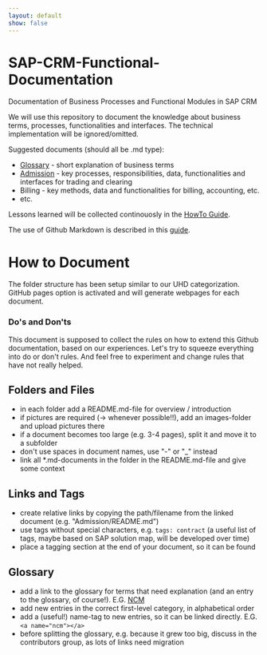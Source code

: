 ```yaml
---
layout: default
show: false
---
```

# SAP-CRM-Functional-Documentation
Documentation of Business Processes and Functional Modules in SAP CRM

We will use this repository to document the knowledge about business terms, processes, functionalities and interfaces. The technical implementation will be ignored/omitted.

Suggested documents (should all be .md type): 
* [Glossary](Glossary.md)  - short explanation of business terms
* [Admission](Admission/README.md) - key processes, responsibilities, data, functionalities and interfaces for trading and clearing
* Billing   - key methods, data and functionalities for billing, accounting, etc.
* etc.

Lessons learned will be collected continouosly in the [HowTo Guide](Howto.md).

The use of Github Markdown is described in this [guide](https://guides.github.com/features/mastering-markdown/). 

# How to Document
The folder structure has been setup similar to our UHD categorization.
GitHub pages option is activated and will generate webpages for each document.

### Do's and Don'ts
This document is supposed to collect the rules on how to extend this Github documentation, based on our experiences.
Let's try to squeeze everything into do or don't rules. And feel free to experiment and change rules that have not really helped.

## Folders and Files
* in each folder add a README.md-file for overview / introduction
* if pictures are required (-> whenever possible!!), add an images-folder and upload pictures there
* if a document becomes too large (e.g. 3-4 pages), split it and move it to a subfolder
* don't use spaces in document names, use "-" or "_" instead
* link all *.md-documents in the folder in the README.md-file and give some context

## Links and Tags
* create relative links by copying the path/filename from the linked document (e.g. "Admission/README.md")
* use tags without special characters, e.g. `tags: contract` (a useful list of tags, maybe based on SAP solution map, will be developed over time)
* place a tagging section at the end of your document, so it can be found

## Glossary
* add a link to the glossary for terms that need explanation (and an entry to the glossary, of course!). E.G. [NCM](Glossary.md#ncm)
* add new entries in the correct first-level category, in alphabetical order
* add a (useful!) name-tag to new entries, so it can be linked directly. E.G.`<a name="ncm"></a>`
* before splitting the glossary, e.g. because it grew too big, discuss in the contributors group, as lots of links need migration


